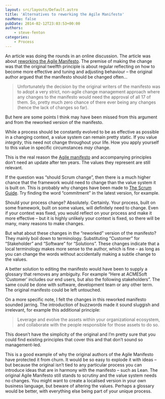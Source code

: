 ```yaml
---
layout: src/layouts/Default.astro
title: 'Alternatives to reworking the Agile Manifesto'
navMenu: false
pubDate: 2014-02-12T23:03:53+00:00
authors:
    - steve-fenton
categories:
    - Process
---
```


An article was doing the rounds in an online discussion. The article was about [reworking the Agile Manifesto](https://www.ibm.com/developerworks/community/blogs/ambler/entry/reworking_the_agile_manifesto14). The premise of making the change was that the original twelfth principle is about regular reflecting on how to become more effective and tuning and adjusting behaviour – the original author argued that the manifesto should be changed often…

> Unfortunately the decision by the original writers of the manifesto was to adopt a very strict, non-agile change management approach where any changes to the manifesto would need the approval of all 17 of them. So, pretty much zero chance of there ever being any changes (hence the lack of changes so far).

But here are some points I think may have been missed from this argument and from the reworked version of the manifesto.

While a process should be constantly evolved to be as effective as possible in a changing context, a value system can remain pretty static. If you value *integrity*, this need not change throughout your life. How you apply yourself to this value in specific circumstances *may* change.

This is the real reason the [Agile manifesto](http://agilemanifesto.org/) and accompanying principles don’t need an update after ten years. The values they represent are still relevant.

If the question was “should Scrum change”, then there is a much higher chance that the framework would need to change than the value system it is built on. This is probably why changes have been made to [The Scrum Guide](https://www.scrum.org/Scrum-Guide). Try finding the word “commitment” in the latest version, for example.

Should your process change? Absolutely. Certainly. Your process, built on some framework, built on some values, will definitely need to change. Even if your context was fixed, you would reflect on your process and make it more effective – but it is highly unlikely your context is fixed, so there will be many, many reasons to make changes.

But what about these changes in the “reworked” version of the manifesto? They mainly boil down to terminology. Substituting “Customer” for “Stakeholder” and “Software” for “Solutions”. These changes indicate that a local terminology makes more sense to the author, which is fine – as long as you can change the words without accidentally making a subtle change to the values.

A better solution to editing the manifesto would have been to supply a glossary that removes any ambiguity. For example “Here at ACMESoft ‘Customer’ includes our end users, but also the following stakeholders”. The same could be done with software, development team or any other term. The original manifesto could be left untouched.

On a more specific note, I felt the changes in this reworked manifesto sounded jarring. The introduction of buzzwords made it sound sluggish and irrelevant, for example this additional principle:

> Leverage and evolve the assets within your organizational ecosystem, and collaborate with the people responsible for those assets to do so.

This doesn’t have the simplicity of the original and I’m pretty sure that you could find existing principles that cover this and that don’t sound so management-led.

This is a good example of why the original authors of the Agile Manifesto have protected it from churn. It would be so easy to explode it with ideas – but because the original isn’t tied to any particular process you can introduce ideas that are in harmony with the manifesto – such as Lean. The original Agile Manifesto still stands to scrutiny and the value system needs no changes. You might want to create a localised version in your own business language, but beware of altering the values. Perhaps a glossary would be better, with everything else being part of your unique process.
